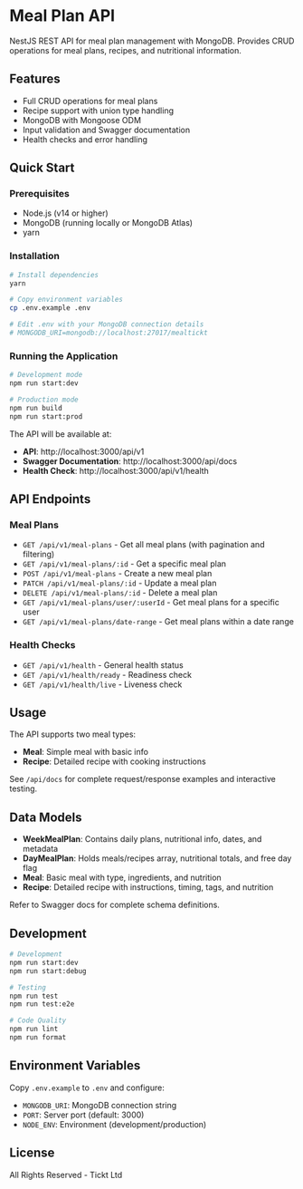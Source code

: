 # Meal Plan API

NestJS REST API for meal plan management with MongoDB. Provides CRUD operations for meal plans, recipes, and nutritional information.

## Features

- Full CRUD operations for meal plans
- Recipe support with union type handling
- MongoDB with Mongoose ODM
- Input validation and Swagger documentation
- Health checks and error handling

## Quick Start

### Prerequisites

- Node.js (v14 or higher)
- MongoDB (running locally or MongoDB Atlas)
- yarn

### Installation

```bash
# Install dependencies
yarn

# Copy environment variables
cp .env.example .env

# Edit .env with your MongoDB connection details
# MONGODB_URI=mongodb://localhost:27017/mealtickt
```

### Running the Application

```bash
# Development mode
npm run start:dev

# Production mode
npm run build
npm run start:prod
```

The API will be available at:
- **API**: http://localhost:3000/api/v1
- **Swagger Documentation**: http://localhost:3000/api/docs
- **Health Check**: http://localhost:3000/api/v1/health

## API Endpoints

### Meal Plans

- `GET /api/v1/meal-plans` - Get all meal plans (with pagination and filtering)
- `GET /api/v1/meal-plans/:id` - Get a specific meal plan
- `POST /api/v1/meal-plans` - Create a new meal plan
- `PATCH /api/v1/meal-plans/:id` - Update a meal plan
- `DELETE /api/v1/meal-plans/:id` - Delete a meal plan
- `GET /api/v1/meal-plans/user/:userId` - Get meal plans for a specific user
- `GET /api/v1/meal-plans/date-range` - Get meal plans within a date range

### Health Checks

- `GET /api/v1/health` - General health status
- `GET /api/v1/health/ready` - Readiness check
- `GET /api/v1/health/live` - Liveness check

## Usage

The API supports two meal types:
- **Meal**: Simple meal with basic info
- **Recipe**: Detailed recipe with cooking instructions

See `/api/docs` for complete request/response examples and interactive testing.

## Data Models

- **WeekMealPlan**: Contains daily plans, nutritional info, dates, and metadata
- **DayMealPlan**: Holds meals/recipes array, nutritional totals, and free day flag
- **Meal**: Basic meal with type, ingredients, and nutrition
- **Recipe**: Detailed recipe with instructions, timing, tags, and nutrition

Refer to Swagger docs for complete schema definitions.

## Development

```bash
# Development
npm run start:dev
npm run start:debug

# Testing
npm run test
npm run test:e2e

# Code Quality
npm run lint
npm run format
```

## Environment Variables

Copy `.env.example` to `.env` and configure:
- `MONGODB_URI`: MongoDB connection string
- `PORT`: Server port (default: 3000)
- `NODE_ENV`: Environment (development/production)

## License

All Rights Reserved - Tickt Ltd
